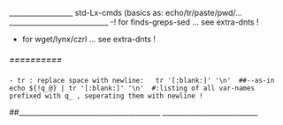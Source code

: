 __________________ std-Lx-cmds (basics as: echo/tr/paste/pwd/... ____________________________
-! for finds-greps-sed ... see extra-dnts !
- for wget/lynx/czrl   ... see extra-dnts !



#####  ==========  
    - tr : replace space with newline:   tr '[:blank:]' '\n'  ##--as-in  echo ${!q_@} | tr '[:blank:]' '\n'  #:listing of all var-names prefixed with q_ , seperating them with newline !
##________________________________________  ___________________________

